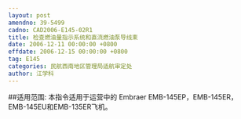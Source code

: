 ```yaml
---
layout: post
amendno: 39-5499
cadno: CAD2006-E145-02R1
title: 检查燃油量指示系统和直流燃油泵导线束
date: 2006-12-11 00:00:00 +0800
effdate: 2006-12-15 00:00:00 +0800
tag: E145
categories: 民航西南地区管理局适航审定处
author: 江学科
---
```


##适用范围:
本指令适用于运营中的 Embraer EMB-145EP，EMB-145ER， EMB-145EU和EMB-135ER飞机。

